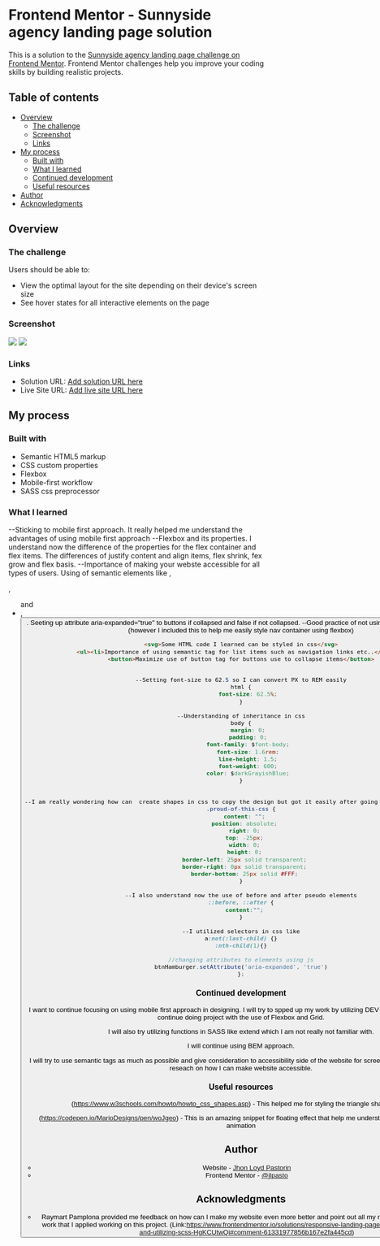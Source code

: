 # Frontend Mentor - Sunnyside agency landing page solution

This is a solution to the [Sunnyside agency landing page challenge on Frontend Mentor](https://www.frontendmentor.io/challenges/sunnyside-agency-landing-page-7yVs3B6ef). Frontend Mentor challenges help you improve your coding skills by building realistic projects.

## Table of contents

- [Overview](#overview)
  - [The challenge](#the-challenge)
  - [Screenshot](#screenshot)
  - [Links](#links)
- [My process](#my-process)
  - [Built with](#built-with)
  - [What I learned](#what-i-learned)
  - [Continued development](#continued-development)
  - [Useful resources](#useful-resources)
- [Author](#author)
- [Acknowledgments](#acknowledgments)

## Overview

### The challenge

Users should be able to:

- View the optimal layout for the site depending on their device's screen size
- See hover states for all interactive elements on the page

### Screenshot

![](./design/desktop-design.png)
![](./design/mobile-design.png)


### Links

- Solution URL: [Add solution URL here](https://your-solution-url.com)
- Live Site URL: [Add live site URL here](https://your-live-site-url.com)

## My process

### Built with

- Semantic HTML5 markup
- CSS custom properties
- Flexbox
- Mobile-first workflow
- SASS css preprocessor

### What I learned

--Sticking to mobile first approach. It really helped me understand the advantages of using mobile first approach 
--Flexbox and its properties. I understand now the difference of the properties for the flex container and flex items. The differences of justify content and align items, flex shrink, fex grow and flex basis.
--Importance of making your webste accessible for all types of users. Using of semantic elements like <list> , <main>, <ul> and <li>, <button>. Seeting up attribute aria-expanded="true" to buttons if collapsed and false if not collapsed.
--Good practice of not using logo in navigation links (however I included this to help me easily style nav container using flexbox)


```html
<svg>Some HTML code I learned can be styled in css</svg>
<ul><li>Importance of using semantic tag for list items such as navigation links etc..</li><ul>
<button>Maximize use of button tag for buttons use to collapse items</button>

```

```css

--Setting font-size to 62.5 so I can convert PX to REM easily
html {
    font-size: 62.5%;
}

--Understanding of inheritance in css
body {
    margin: 0;
    padding: 0;
    font-family: $font-body;
    font-size: 1.6rem;
    line-height: 1.5;
    font-weight: 600;
    color: $darkGrayishBlue;
}


--I am really wondering how can  create shapes in css to copy the design but got it easily after going to W3schools tutorials
.proud-of-this-css {
  content: "";
  position: absolute;
  right: 0;
  top: -25px;
  width: 0;
  height: 0;
  border-left: 25px solid transparent;
  border-right: 0px solid transparent;
  border-bottom: 25px solid #FFF;
}

--I also understand now the use of before and after pseudo elements
::before, ::after {
  content:"";
}

--I utilized selectors in css like
a:not(:last-child) {}
:nth-child(1){}

```

```js
//changing attributes to elements using js
btnHamburger.setAttribute('aria-expanded', 'true')
};
```


### Continued development

I want to continue focusing on using mobile first approach in designing. I will try to spped up my work by utilizing DEV TOOLS in browser. I will continue doing project with the use of Flexbox and Grid. 

 I will also try utilizing functions in SASS like extend which I am not really not familiar with.

 I will continue using BEM approach.

 I will try to use semantic tags as much as possible and give consideration to accessibility side of the website for screen readers. I will do more reseach on how I can make website accessible.


### Useful resources

(https://www.w3schools.com/howto/howto_css_shapes.asp) - This helped me for styling the triangle shape in css.

(https://codepen.io/MarioDesigns/pen/woJgeo) - This is an amazing snippet for floating effect that help me understad how can I use css animation 


## Author

- Website - [Jhon Loyd Pastorin](https://jlpasto.github.io)
- Frontend Mentor - [@jlpasto](https://www.frontendmentor.io/profile/jlpasto)


## Acknowledgments

 - Raymart Pamplona provided me feedback on how can I make my website even more better and point out all  my mistakes on my previous work that I applied working on this project. (Link:https://www.frontendmentor.io/solutions/responsive-landing-page-using-flexbox-and-grid-and-utilizing-scss-HgKCUtwQi#comment-61331977856b167e2fa445cd)

